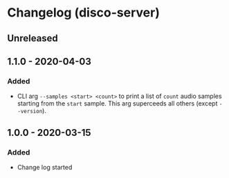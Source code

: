 # Changelog (disco-server)

## Unreleased

## 1.1.0 - 2020-04-03

### Added

- CLI arg `--samples <start> <count>` to print a list of `count` audio samples starting from the `start` sample. This arg superceeds all others (except `--version`).


## 1.0.0 - 2020-03-15

### Added

- Change log started
